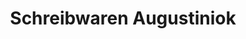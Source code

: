 ---
title: "Schreibwaren Augustiniok"
url: /waldkirch/schreibwaren-augustiniok/
shop: Schreibwaren
---